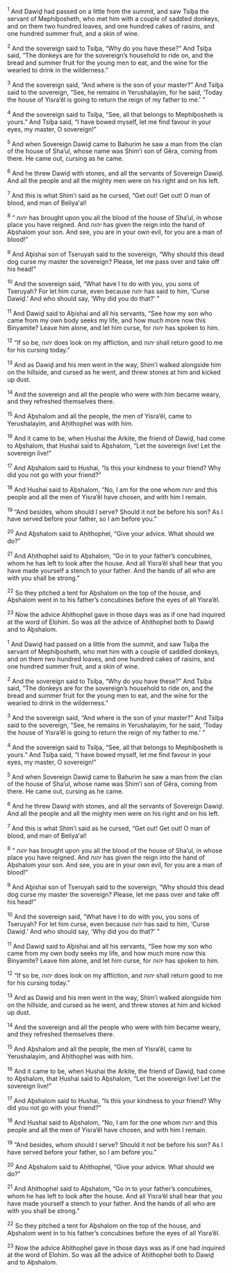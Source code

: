 <sup>1</sup> And Dawiḏ had passed on a little from the summit, and saw Tsiḇa the servant of Mephiḇosheth, who met him with a couple of saddled donkeys, and on them two hundred loaves, and one hundred cakes of raisins, and one hundred summer fruit, and a skin of wine.

<sup>2</sup> And the sovereign said to Tsiḇa, “Why do you have these?” And Tsiḇa said, “The donkeys are for the sovereign’s household to ride on, and the bread and summer fruit for the young men to eat, and the wine for the wearied to drink in the wilderness.”

<sup>3</sup> And the sovereign said, “And where is the son of your master?” And Tsiḇa said to the sovereign, “See, he remains in Yerushalayim, for he said, ‘Today the house of Yisra’ĕl is going to return the reign of my father to me.’ ”

<sup>4</sup> And the sovereign said to Tsiḇa, “See, all that belongs to Mephiḇosheth is yours.” And Tsiḇa said, “I have bowed myself, let me find favour in your eyes, my master, O sovereign!”

<sup>5</sup> And when Sovereign Dawiḏ came to Baḥurim he saw a man from the clan of the house of Sha’ul, whose name was Shim‛i son of Gĕra, coming from there. He came out, cursing as he came.

<sup>6</sup> And he threw Dawiḏ with stones, and all the servants of Sovereign Dawiḏ. And all the people and all the mighty men were on his right and on his left.

<sup>7</sup> And this is what Shim‛i said as he cursed, “Get out! Get out! O man of blood, and man of Beliya‛al!

<sup>8</sup> “ יהוה has brought upon you all the blood of the house of Sha’ul, in whose place you have reigned. And יהוה has given the reign into the hand of Aḇshalom your son. And see, you are in your own evil, for you are a man of blood!”

<sup>9</sup> And Aḇishai son of Tseruyah said to the sovereign, “Why should this dead dog curse my master the sovereign? Please, let me pass over and take off his head!”

<sup>10</sup> And the sovereign said, “What have I to do with you, you sons of Tseruyah? For let him curse, even because יהוה has said to him, ‘Curse Dawiḏ.’ And who should say, ‘Why did you do that?’ ”

<sup>11</sup> And Dawiḏ said to Aḇishai and all his servants, “See how my son who came from my own body seeks my life, and how much more now this Binyamite? Leave him alone, and let him curse, for יהוה has spoken to him.

<sup>12</sup> “If so be, יהוה does look on my affliction, and יהוה shall return good to me for his cursing today.”

<sup>13</sup> And as Dawiḏ and his men went in the way, Shim‛i walked alongside him on the hillside, and cursed as he went, and threw stones at him and kicked up dust.

<sup>14</sup> And the sovereign and all the people who were with him became weary, and they refreshed themselves there.

<sup>15</sup> And Aḇshalom and all the people, the men of Yisra’ĕl, came to Yerushalayim, and Aḥithophel was with him.

<sup>16</sup> And it came to be, when Ḥushai the Arkite, the friend of Dawiḏ, had come to Aḇshalom, that Ḥushai said to Aḇshalom, “Let the sovereign live! Let the sovereign live!”

<sup>17</sup> And Aḇshalom said to Ḥushai, “Is this your kindness to your friend? Why did you not go with your friend?”

<sup>18</sup> And Ḥushai said to Aḇshalom, “No, I am for the one whom יהוה and this people and all the men of Yisra’ĕl have chosen, and with him I remain.

<sup>19</sup> “And besides, whom should I serve? Should it not be before his son? As I have served before your father, so I am before you.”

<sup>20</sup> And Aḇshalom said to Aḥithophel, “Give your advice. What should we do?”

<sup>21</sup> And Aḥithophel said to Aḇshalom, “Go in to your father’s concubines, whom he has left to look after the house. And all Yisra’ĕl shall hear that you have made yourself a stench to your father. And the hands of all who are with you shall be strong.”

<sup>22</sup> So they pitched a tent for Aḇshalom on the top of the house, and Aḇshalom went in to his father’s concubines before the eyes of all Yisra’ĕl.

<sup>23</sup> Now the advice Aḥithophel gave in those days was as if one had inquired at the word of Elohim. So was all the advice of Aḥithophel both to Dawiḏ and to Aḇshalom.

<sup>1</sup> And Dawiḏ had passed on a little from the summit, and saw Tsiḇa the servant of Mephiḇosheth, who met him with a couple of saddled donkeys, and on them two hundred loaves, and one hundred cakes of raisins, and one hundred summer fruit, and a skin of wine.

<sup>2</sup> And the sovereign said to Tsiḇa, “Why do you have these?” And Tsiḇa said, “The donkeys are for the sovereign’s household to ride on, and the bread and summer fruit for the young men to eat, and the wine for the wearied to drink in the wilderness.”

<sup>3</sup> And the sovereign said, “And where is the son of your master?” And Tsiḇa said to the sovereign, “See, he remains in Yerushalayim, for he said, ‘Today the house of Yisra’ĕl is going to return the reign of my father to me.’ ”

<sup>4</sup> And the sovereign said to Tsiḇa, “See, all that belongs to Mephiḇosheth is yours.” And Tsiḇa said, “I have bowed myself, let me find favour in your eyes, my master, O sovereign!”

<sup>5</sup> And when Sovereign Dawiḏ came to Baḥurim he saw a man from the clan of the house of Sha’ul, whose name was Shim‛i son of Gĕra, coming from there. He came out, cursing as he came.

<sup>6</sup> And he threw Dawiḏ with stones, and all the servants of Sovereign Dawiḏ. And all the people and all the mighty men were on his right and on his left.

<sup>7</sup> And this is what Shim‛i said as he cursed, “Get out! Get out! O man of blood, and man of Beliya‛al!

<sup>8</sup> “ יהוה has brought upon you all the blood of the house of Sha’ul, in whose place you have reigned. And יהוה has given the reign into the hand of Aḇshalom your son. And see, you are in your own evil, for you are a man of blood!”

<sup>9</sup> And Aḇishai son of Tseruyah said to the sovereign, “Why should this dead dog curse my master the sovereign? Please, let me pass over and take off his head!”

<sup>10</sup> And the sovereign said, “What have I to do with you, you sons of Tseruyah? For let him curse, even because יהוה has said to him, ‘Curse Dawiḏ.’ And who should say, ‘Why did you do that?’ ”

<sup>11</sup> And Dawiḏ said to Aḇishai and all his servants, “See how my son who came from my own body seeks my life, and how much more now this Binyamite? Leave him alone, and let him curse, for יהוה has spoken to him.

<sup>12</sup> “If so be, יהוה does look on my affliction, and יהוה shall return good to me for his cursing today.”

<sup>13</sup> And as Dawiḏ and his men went in the way, Shim‛i walked alongside him on the hillside, and cursed as he went, and threw stones at him and kicked up dust.

<sup>14</sup> And the sovereign and all the people who were with him became weary, and they refreshed themselves there.

<sup>15</sup> And Aḇshalom and all the people, the men of Yisra’ĕl, came to Yerushalayim, and Aḥithophel was with him.

<sup>16</sup> And it came to be, when Ḥushai the Arkite, the friend of Dawiḏ, had come to Aḇshalom, that Ḥushai said to Aḇshalom, “Let the sovereign live! Let the sovereign live!”

<sup>17</sup> And Aḇshalom said to Ḥushai, “Is this your kindness to your friend? Why did you not go with your friend?”

<sup>18</sup> And Ḥushai said to Aḇshalom, “No, I am for the one whom יהוה and this people and all the men of Yisra’ĕl have chosen, and with him I remain.

<sup>19</sup> “And besides, whom should I serve? Should it not be before his son? As I have served before your father, so I am before you.”

<sup>20</sup> And Aḇshalom said to Aḥithophel, “Give your advice. What should we do?”

<sup>21</sup> And Aḥithophel said to Aḇshalom, “Go in to your father’s concubines, whom he has left to look after the house. And all Yisra’ĕl shall hear that you have made yourself a stench to your father. And the hands of all who are with you shall be strong.”

<sup>22</sup> So they pitched a tent for Aḇshalom on the top of the house, and Aḇshalom went in to his father’s concubines before the eyes of all Yisra’ĕl.

<sup>23</sup> Now the advice Aḥithophel gave in those days was as if one had inquired at the word of Elohim. So was all the advice of Aḥithophel both to Dawiḏ and to Aḇshalom.

